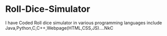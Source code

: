 # Roll-Dice-Simulator
I have Coded Roll dice simulator in various programming languages include Java,Python,C,C++,Webpage(HTML,CSS,JS)....NkC
